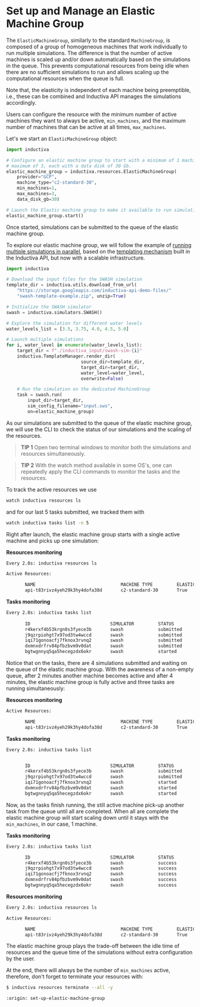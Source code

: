 # Set up and Manage an Elastic Machine Group

The `ElasticMachineGroup`, similarly to the standard `MachineGroup`, is composed of 
a group of homogeneous machines that work individually to run multiple simulations. 
The difference is that the number of active machines is scaled up and/or down 
automatically based on the simulations in the queue. This prevents computational 
resources from being idle when there are no sufficient simulations to run and 
allows scaling up the computational resources when the queue is full.

Note that, the elasticity is independent of each machine being preemptible, i.e.,
these can be combined and Inductiva API manages the simulations accordingly.

Users can configure the resource with the minimum number of active machines they
want to always be active, `min_machines`, and the maximum number of machines that
can be active at all times, `max_machines`.

Let's we start an `ElasticMachineGroup` object:

```python
import inductiva

# Configure an elastic machine group to start with a minimum of 1 machine up to a
# maximum of 3, each with a data disk of 30 Gb.
elastic_machine_group = inductiva.resources.ElasticMachineGroup(
    provider="GCP",
    machine_type="c2-standard-30",
    min_machines=1,
    max_machines=3,
    data_disk_gb=30)

# Launch the Elastic machine group to make it available to run simulations:
elastic_machine_group.start()
```

Once started, simulations can be submitted to the queue of the elastic machine group.

To explore our elastic machine group, we will follow the example of 
[running multiple simulations in parallel](https://inductiva.ai/guides/scale-up/parallel-simulations/run-parallel-simulations), based on the 
[templating mechanism](https://inductiva.ai/guides/scale-up/parallel-simulations/templating)
built in the Inductiva API, but now with a scalable infrastructure.

```python
import inductiva

# Download the input files for the SWASH simulation
template_dir = inductiva.utils.download_from_url(
    "https://storage.googleapis.com/inductiva-api-demo-files/"
    "swash-template-example.zip", unzip=True)

# Initialize the SWASH simulator
swash = inductiva.simulators.SWASH()

# Explore the simulation for different water levels
water_levels_list = [3.5, 3.75, 4.0, 4.5, 5.0]

# Launch multiple simulations
for i, water_level in enumerate(water_levels_list):
    target_dir = f"./inductiva_input/swash-sim-{i}"  
    inductiva.TemplateManager.render_dir(
                            source_dir=template_dir,
                            target_dir=target_dir,
                            water_level=water_level,
                            overwrite=False)

    # Run the simulation on the dedicated MachineGroup
    task = swash.run(
        input_dir=target_dir,
        sim_config_filename="input.sws",
        on=elastic_machine_group)
```

As our simulations are submitted to the queue of the elastic machine group, we
will use the CLI to check the status of our simulations and the scaling of the resources.

> **__TIP__ 1** Open two terminal windows to monitor both the simulations and resources
simultaneously.

> **__TIP__ 2** With the watch method available in some OS's, one can repeatedly apply
the CLI commands to monitor the tasks and the resources.

To track the active resources we use
```bash
watch inductiva resources ls
```
and for our last 5 tasks submitted, we tracked them with
```bash
watch inductiva tasks list -n 5
```

Right after launch, the elastic machine group starts with a single active machine
and picks up one simulation:

**Resources monitoring**
```bash
Every 2.0s: inductiva resources ls

Active Resources:

       NAME                                MACHINE TYPE         ELASTIC         TYPE           # MACHINES         DATA SIZE IN GB         SPOT         STARTED AT (UTC)
       api-t83rivz4yeh29k3hy4dofa38d       c2-standard-30       True            standard       1/3                30                      False        07 Feb, 11:47:20
```

**Tasks monitoring**
```bash
Every 2.0s: inductiva tasks list                                                                                                                   
            
       ID                              SIMULATOR         STATUS          SUBMITTED              STARTED                COMPUTATION TIME         RESOURCE TYPE
       r4kerxf4b53krgn0s3fyece3b       swash             submitted       07 Feb, 11:47:49       n/a                    n/a                      n/a
       j9qzrpiohgt7x97od3tw4wccd       swash             submitted       07 Feb, 11:47:48       n/a                    n/a                      n/a
       iqi71gonoacfj7fknox3rvnq2       swash             submitted       07 Feb, 11:47:46       n/a                    n/a                      n/a
       dxmnxdrfrv84pfbzbvm9v0dat       swash             submitted       07 Feb, 11:47:44       n/a                    n/a                      n/a
       bgtwgnnyq5qa5hecegzdx6okr       swash             started         07 Feb, 11:47:42       07 Feb, 11:48:08       *0:01:50                 c2-standard-30
```

Notice that on the tasks, there are 4 simulations submitted and
waiting on the queue of the elastic machine group. With the awareness of a non-empty
queue, after 2 minutes another machine becomes active and after 4 minutes, the
elastic machine group is fully active and three tasks are running simultaneously:

**Resources monitoring**
```bash
Active Resources:

       NAME                                MACHINE TYPE         ELASTIC         TYPE           # MACHINES         DATA SIZE IN GB         SPOT         STARTED AT (UTC)
       api-t83rivz4yeh29k3hy4dofa38d       c2-standard-30       True            standard       3/3                30                      False        07 Feb, 11:47:20
```

**Tasks monitoring**
```bash
Every 2.0s: inductiva tasks list                                                                                                     Ivans-MacBook-Air.local: Wed Feb  7 11:54:12 2024


       ID                              SIMULATOR         STATUS          SUBMITTED              STARTED                COMPUTATION TIME         RESOURCE TYPE
       r4kerxf4b53krgn0s3fyece3b       swash             submitted       07 Feb, 11:47:49       n/a                    n/a                      n/a
       j9qzrpiohgt7x97od3tw4wccd       swash             submitted       07 Feb, 11:47:48       n/a                    n/a                      n/a
       iqi71gonoacfj7fknox3rvnq2       swash             started         07 Feb, 11:47:46       07 Feb, 11:52:44       *0:01:31                 c2-standard-30
       dxmnxdrfrv84pfbzbvm9v0dat       swash             started         07 Feb, 11:47:44       07 Feb, 11:50:27       *0:03:50                 c2-standard-30
       bgtwgnnyq5qa5hecegzdx6okr       swash             started         07 Feb, 11:47:42       07 Feb, 11:48:08       *0:06:10                 c2-standard-30
```

Now, as the tasks finish running, the still active machine pick-up another task from
the queue until all are completed. When all are complete the elastic machine group will
start scaling down until it stays with the `min_machines`, in our case, 1 machine.

**Tasks monitoring**
```bash
Every 2.0s: inductiva tasks list                                                                                        

       ID                              SIMULATOR         STATUS         SUBMITTED              STARTED                COMPUTATION TIME         RESOURCE TYPE
       r4kerxf4b53krgn0s3fyece3b       swash             success        07 Feb, 11:47:49       07 Feb, 12:00:55       0:10:29                  c2-standard-30
       j9qzrpiohgt7x97od3tw4wccd       swash             success        07 Feb, 11:47:48       07 Feb, 11:58:10       0:10:03                  c2-standard-30
       iqi71gonoacfj7fknox3rvnq2       swash             success        07 Feb, 11:47:46       07 Feb, 11:52:44       0:10:02                  c2-standard-30
       dxmnxdrfrv84pfbzbvm9v0dat       swash             success        07 Feb, 11:47:44       07 Feb, 11:50:27       0:10:20                  c2-standard-30
       bgtwgnnyq5qa5hecegzdx6okr       swash             success        07 Feb, 11:47:42       07 Feb, 11:48:08       0:09:54                  c2-standard-30
```

**Resources monitoring**
```bash
Every 2.0s: inductiva resources ls                                                                                         

Active Resources:

       NAME                                MACHINE TYPE         ELASTIC         TYPE           # MACHINES         DATA SIZE IN GB         SPOT         STARTED AT (UTC)
       api-t83rivz4yeh29k3hy4dofa38d       c2-standard-30       True            standard       3/3                30                      False        07 Feb, 11:47:20
```

The elastic machine group plays the trade-off between the idle time of resources and 
the queue time of the simulations without extra configuration by the user. 

At the end, there will always be the number of `min_machines` active,
therefore, don't forget to terminate your resources with:
```bash
$ inductiva resources terminate --all -y
```

```{banner_small}
:origin: set-up-elastic-machine-group
```